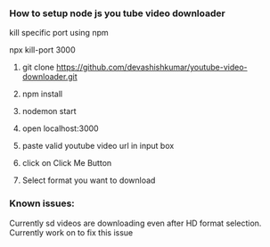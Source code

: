 ### How to setup node js you tube video downloader

kill specific port using npm

npx kill-port 3000

1. git clone https://github.com/devashishkumar/youtube-video-downloader.git

2. npm install

3. nodemon start

4. open localhost:3000

5. paste valid youtube video url in input box

6. click on Click Me Button

7. Select format you want to download

### Known issues:

Currently sd videos are downloading even after HD format selection. Currently work on to fix this issue